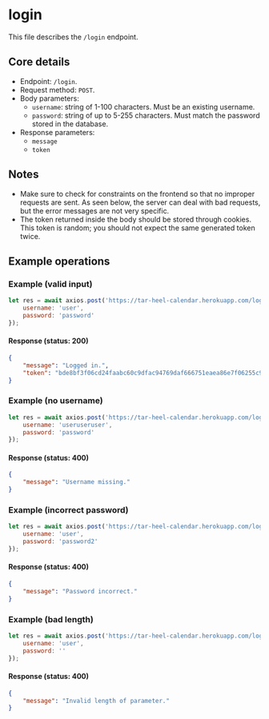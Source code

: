 # login
This file describes the `/login` endpoint.

## Core details
* Endpoint: `/login`.
* Request method: `POST`.
* Body parameters:
    * `username`: string of 1-100 characters. Must be an existing username.
    * `password`: string of up to 5-255 characters. Must match the password stored in the database.
* Response parameters:
    * `message`
    * `token`

## Notes
* Make sure to check for constraints on the frontend so that no improper requests are sent. As seen below, the server can deal with bad requests, but the error messages are not very specific.
* The token returned inside the body should be stored through cookies. This token is random; you should not expect the same generated token twice.

## Example operations
### Example (valid input)
```js
let res = await axios.post('https://tar-heel-calendar.herokuapp.com/login', {
    username: 'user',
    password: 'password'
});
```

#### Response (status: 200)
```json
{
    "message": "Logged in.",
    "token": "bde8bf3f06cd24faabc60c9dfac94769daf666751eaea86e7f06255c9740"
}
```

### Example (no username)
```js
let res = await axios.post('https://tar-heel-calendar.herokuapp.com/login', {
    username: 'useruseruser',
    password: 'password'
});
```

#### Response (status: 400)
```json
{
    "message": "Username missing."
}
```

### Example (incorrect password)
```js
let res = await axios.post('https://tar-heel-calendar.herokuapp.com/login', {
    username: 'user',
    password: 'password2'
});
```

#### Response (status: 400)
```json
{
    "message": "Password incorrect."
}
```

### Example (bad length)
```js
let res = await axios.post('https://tar-heel-calendar.herokuapp.com/login', {
    username: 'user',
    password: ''
});
```

#### Response (status: 400)
```json
{
    "message": "Invalid length of parameter."
}
```
